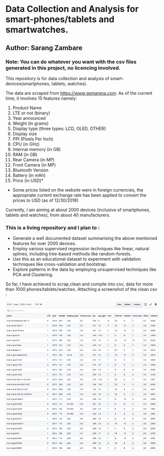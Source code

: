 
# Data Collection and Analysis for smart-phones/tablets and smartwatches.


## Author: Sarang Zambare

### Note: You can do whatever you want with the csv files generated in this project, no licencing involved.

This repository is for data collection and analysis of smart-devices(smartphones, tablets, watches).

The data are scraped from https://www.gsmarena.com. As of the current time, it involves 15 features namely:

1. Product Name
2. LTE or not (binary)
3. Year announced
4. Weight (in grams)
5. Display type (three types: LCD, OLED, OTHER)
6. Display size
7. PPI (Pixels Per Inch)
8. CPU (in GHz)
9. Internal memory (in GB)
10. RAM (in GB)
11. Rear Camera (in MP)
12. Front Camera (in MP)
13. Bluetooth Version
14. Battery (in mAh)
15. Price (in USD)*

* Some prices listed on the website were in foreign currencies, the appropriate current exchange rate has been applied to convert the prices to USD (as of 12/30/2018)

Currently, I am aiming at about 2000 devices (inclusive of smartphones, tablets and watches), from about 40 manufacturers.

### This is a living repository and I plan to :

- Generate a well documented dataset summarising the above mentioned features for over 2000 devices.
- Employ various supervised regression techniques like linear, natural splines, including tree-based methods like random-forests.
- Use this as an educational dataset to experiment with validation techniques like cross-validation and bootstrap.
- Explore patterns in the data by employing unsupervised techniques like PCA and Clustering.

So far, I have achieved to scrap,clean and compile into csv, data for more than 1000 phones/tablets/watches. Attaching a screenshot of the clean csv :

![alt text](https://raw.githubusercontent.com/sarangzambare/smartdevices_pricing/master/png/csv_shot.png)
